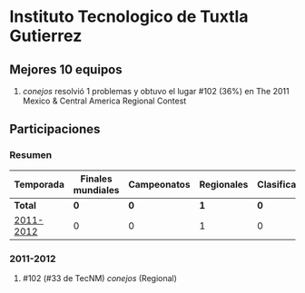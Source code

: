# Instituto Tecnologico de Tuxtla Gutierrez

## Mejores 10 equipos

1. _conejos_ resolvió 1 problemas y obtuvo el lugar #102 (36%) en The 2011 Mexico & Central America Regional Contest

## Participaciones

### Resumen

| Temporada | Finales mundiales | Campeonatos | Regionales | Clasificatorios | Equipos |
| --- | --- | --- | --- | --- | --- |
| **Total** | **0** | **0** | **1** | **0** | **1** |
| [2011-2012](#2011-2012) | 0 | 0 | 1 | 0 | 1 |

### 2011-2012

1. #102 (#33 de TecNM) _conejos_ (Regional)



